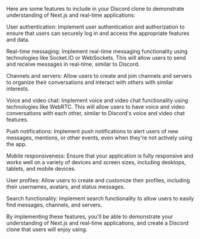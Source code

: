 Here are some features to  include in your Discord clone to demonstrate understanding of Next.js and real-time applications:

User authentication: Implement user authentication and authorization to ensure that users can securely log in and access the appropriate features and data.

Real-time messaging: Implement real-time messaging functionality using technologies like Socket.IO or WebSockets. This will allow users to send and receive messages in real-time, similar to Discord.

Channels and servers: Allow users to create and join channels and servers to organize their conversations and interact with others with similar interests.

Voice and video chat: Implement voice and video chat functionality using technologies like WebRTC. This will allow users to have voice and video conversations with each other, similar to Discord's voice and video chat features.

Push notifications: Implement push notifications to alert users of new messages, mentions, or other events, even when they're not actively using the app.

<!-- Server-side rendering: Use Next.js to perform server-side rendering of your application, improving its performance and SEO.  -->
<!-- not doing server side rendering next.js app is being served by pocketbase -->

Mobile responsiveness: Ensure that your application is fully responsive and works well on a variety of devices and screen sizes, including desktops, tablets, and mobile devices.

User profiles: Allow users to create and customize their profiles, including their usernames, avatars, and status messages.

<!-- Emojis and reactions: Implement support for emojis and reactions to messages, allowing users to express themselves in fun and creative ways. -->

Search functionality: Implement search functionality to allow users to easily find messages, channels, and servers.

By implementing these features, you'll be able to demonstrate your understanding of Next.js and real-time applications, and create a Discord clone that users will enjoy using.
